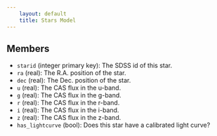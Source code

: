 ```yaml
---
    layout: default
    title: Stars Model
---
```


Members
-------

* `starid` (integer primary key): The SDSS id of this star.
* `ra` (real): The R.A. position of the star.
* `dec` (real): The Dec. position of the star.
* `u` (real): The CAS flux in the u-band.
* `g` (real): The CAS flux in the g-band.
* `r` (real): The CAS flux in the r-band.
* `i` (real): The CAS flux in the i-band.
* `z` (real): The CAS flux in the z-band.
* `has_lightcurve` (bool): Does this star have a calibrated light curve?
